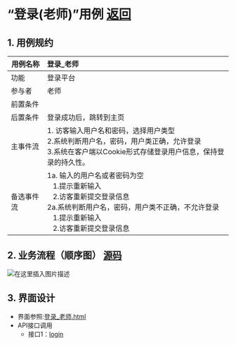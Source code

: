 ﻿
# “登录(老师)”用例 [返回](../README.md)

## 1. 用例规约

|用例名称|登录_老师|
|-------|:-------------|
|功能|登录平台|
|参与者|老师|
|前置条件| |
|后置条件|登录成功后，跳转到主页|
|主事件流| 1. 访客输入用户名和密码，选择用户类型<br/>2.系统判断用户名，密码，用户类正确，允许登录<br/>3.系统在客户端以Cookie形式存储登录用户信息，保持登录的持久性。|
|备选事件流|1a. 输入的用户名或者密码为空 <br/>&nbsp;&nbsp; 1.提示重新输入 <br/> &nbsp;&nbsp; 2.访客重新提交登录信息 <br/>2a.系统判断用户名，密码，用户类不正确，不允许登录 <br/>&nbsp;&nbsp; 1.提示重新输入 <br/> &nbsp;&nbsp; 2.访客重新提交登录信息 |

## 2. 业务流程（顺序图） [源码](../src/sequence登录（.puml)
![在这里插入图片描述](https://img-blog.csdnimg.cn/20200526120953673.png?x-oss-process=image/watermark,type_ZmFuZ3poZW5naGVpdGk,shadow_10,text_aHR0cHM6Ly9ibG9nLmNzZG4ubmV0L2x5ZGRhc2h1YWlnZQ==,size_16,color_FFFFFF,t_70)
## 3. 界面设计
- 界面参照:[登录_老师.html](https://github.com/LiYundong593/is_analysis/tree/master/test6/ui/登录（老师）.html)
- API接口调用
    - 接口1：[login](../接口/login.md)

